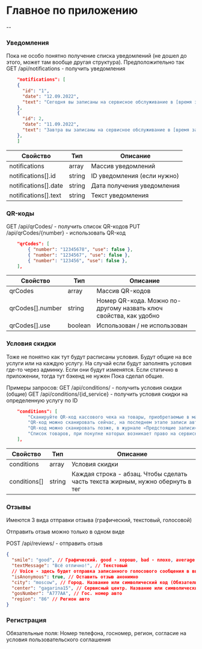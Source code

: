 # Главное по приложению

--

### Уведомления

Пока не особо понятно получение списка уведомлений (не дошел до этого, может там вообще другая структура). Предположительно так
GET /api/notifications - получить уведомления

```json
    "notifications": [
    {
      "id": "1",
      "date": "12.09.2022",
      "text": "Сегодня вы записаны на сервисное обслуживание в [время записи] в сервисный центр Тикамис по адресу [адрес СЦ]",
    },
    {
      "id": 2,
      "date": "11.09.2022",
      "text": "Завтра вы записаны на сервисное обслуживание в [время записи] в сервисный центр Тикамис по адресу [адрес СЦ]",
    },
    ]
```

| Свойство             | Тип    | Описание                    |
| -------------------- | ------ | --------------------------- |
| notifications        | array  | Массив уведомлений          |
| notifications[].id   | string | ID уведомления (если нужно) |
| notifications[].date | string | Дата получения уведомления  |
| notifications[].text | string | Текст уведомления           |

### QR-коды

GET /api/qrCodes/ - получить список QR-кодов
PUT /api/qrCodes/{number} - использовать QR-код

```json
    "qrCodes": [
        { "number": "12345678", "use": false },
        { "number": "1234567", "use": false },
        { "number": "123456", "use": false },
    ],
```

| Свойство         | Тип     | Описание                                                          |
| ---------------- | ------- | ----------------------------------------------------------------- |
| qrCodes          | array   | Массив QR-кодов                                                   |
| qrCodes[].number | string  | Номер QR-кода. Можно по-другому назвать ключ свойства, как удобно |
| qrCodes[].use    | boolean | Использован / не использован                                      |

### Условия скидки

Тоже не понятно как тут будут расписаны условия. Будут общие на все услуги или на каждую услугу.
На случай если будут заполнять условия где-то через админку. Если они будут изменятся. Если статично в приложении, тогда тут бэкенд не нужен
Пока сделал общие.

Примеры запросов:
GET /api/conditions/ - получить условия скидки (общие)
GET /api/conditions/{id_service} - получить условия скидки на определенную услугу по ID

```json
    "conditions": [
        "Сканируйте QR-код кассового чека на товары, приобретаемые в магазинах Тикамис.",
        "QR-код можно сканировать сейчас, на последнем этапе записи автомобиля в сервисный центр.",
        "QR-код можно сканировать позже, в журнале «Предстоящие записи» раздел «Ремонт»",
        "Список товаров, при покупке которых возникает право на сервисное обслуживание автомобиля со скидкой можно посмотреть нажав на название <b>услуги/работы</b>.",
    ],
```

| Свойство     | Тип    | Описание                                                                               |
| ------------ | ------ | -------------------------------------------------------------------------------------- |
| conditions   | array  | Условия скидки                                                                         |
| conditions[] | string | Каждая строка - абзац. Чтобы сделать часть текста жирным, нужно обернуть в тег <b></b> |

### Отзывы

Имеются 3 вида отправки отзыва (графический, текстовый, голосовой)

Отправить отзыв можно только в одном виде

POST /api/reviews/ - отправить отзыв

```json
{
  "smile": "good", // Графический. good - хорошо, bad - плохо, average - средне. Здесь смотри сам. (я не англичанин)
  "textMessage": "Всё отлично!", // Текстовый
  // Voice - здесь будет отправка записанного голосового сообщения в виде файла
  "isAnonymous": true, // Оставить отзыв анонимно
  "city": "moscow", // Город. Название или символический код (Обязательное поле)
  "center": "gagarina15", // Сервисный центр. Название или символический код (Обязательное поле)
  "gosNumber": "A777AA", // Гос. номер авто
  "region": "86" // Регион авто
}
```

### Регистрация

Обязательные поля: Номер телефона, госномер, регион, согласие на условия пользовательского соглашения
